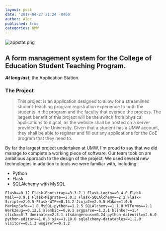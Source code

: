 ```yaml
---
layout: post
date: '2017-04-27 21:24 -0400'
author: Alec
published: true
categories: UMW
---
```

![appstat.png]({{site.baseurl}}/img/appstat.png)

## A form management system for the College of Education Student Teaching Program.

***At long last***, the Application Station.

### The Project

> This project is an application designed to allow for a streamlined student-teaching
program registration experience to both the students in the program and the faculty that
oversee the process. The largest benefit of this project will be the switch from physical
applications to digital, as the website shall be hosted on a server provided by the
University. Given that a student has a UMW account, they shall be able to register and fill
out any applications for the CoE program that they need to.

By far the largest project undertaken at UMW, I'm proud to say that we did manage to complete a working piece of software.  Our team took on am ambitious approach to the design of the project.  We used several new technologies in addition to tools we were familiar with, including:

* Python
* Flask
* SQLAlchemy with MySQL

`Flask==0.12
Flask-Bootstrap==3.3.7.1
Flask-Login==0.4.0
Flask-Mail==0.9.1
Flask-Migrate==2.0.3
Flask-SQLAlchemy==2.2
Flask-Script==2.0.5
Flask-WTF==0.14.2
Jinja2==2.9.5
Mako==1.0.6
MarkupSafe==1.0
MySQL-python==1.2.5
SQLAlchemy==1.1.8
WTForms==2.1
Werkzeug==0.12.1
alembic==0.9.1
argparse==1.2.1
blinker==1.4
click==6.7
dominate==2.3.1
itsdangerous==0.24
python-dateutil==2.6.0
python-editor==1.0.3
six==1.10.0
sqlalchemy-datatables==1.2.0
visitor==0.1.3
wsgiref==0.1.2`

 